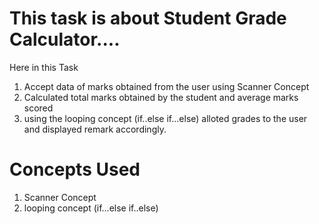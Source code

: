 # This task is about Student Grade Calculator....
Here in this Task
1. Accept data of marks obtained from the user using Scanner Concept
2. Calculated total marks obtained by the student and average marks scored
3. using the looping concept (if..else if...else) alloted grades to the user and displayed remark accordingly.
# Concepts Used
1. Scanner Concept
2. looping concept (if...else if..else)
